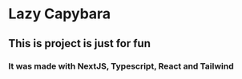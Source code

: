 # Lazy Capybara

## This is project is just for fun

### It was made with NextJS, Typescript, React and Tailwind
